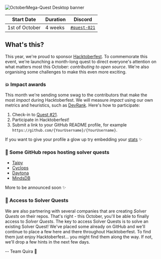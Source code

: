 ![OctoberMega-Quest Desktop banner](https://github.com/user-attachments/assets/8a12f14c-f948-4692-8e08-d021039c5e0f)


| Start Date | Duration | Discord |
| --- | --- | --- |
| 1st of October | 4 weeks | [`#quest-021`](https://discord.gg/quira) |

## What's this?

This year, we're proud to sponsor [Hacktoberfest](https://hacktoberfest.com/). To commemorate this event, we're launching a month-long quest to direct everyone's attention on what matters most this October: _contributing to open source_. We're also organising some challenges to make this even more exciting.

### 💥 Impact awards

This month we're sending some swag to the contributors that make the most _impact_ during Hacktoberfest. We will measure _impact_ using our own metrics and heuristics, such as [DevRank](https://docs.quira.sh/for-developers/devrank). Here's how to participate:

1. Check-in to [Quest #21](https://quira.sh/quests/creator/details?questId=21).
2. Participate in Hacktoberfest!
3. Submit a link to your GitHub README profile, for example `https://github.com/{YourUsername}/{YourUsername}`.

If you want to give your profile a glow up try embedding your [stats](https://quira.sh/stats) ✨

### 🌊 Some GitHub repos hosting solver quests

- [Taipy](https://github.com/Avaiga/taipy)
- [Cyclops](https://github.com/cyclops-ui/cyclops)
- [Daytona](https://github.com/daytonaio/daytona/)
- [MindsDB](https://github.com/mindsdb/mindsdb)

More to be announced soon ✨

### 🔑 Access to Solver Quests

We are also partnering with several companies that are creating _Solver Quests_ on their repos. That's right - this October, you'll be able to finally access to _Solver Quests_. The key to access Solver Quests is to solve an existing Solver Quest! We've placed some already on GitHub and we'll continue to place a few here and there throughout Hacktoberfest. To find them just enjoy Hacktoberfest... you might find them along the way. If not, we'll drop a few hints in the next few days. 

 -- Team Quira 🙇
  
